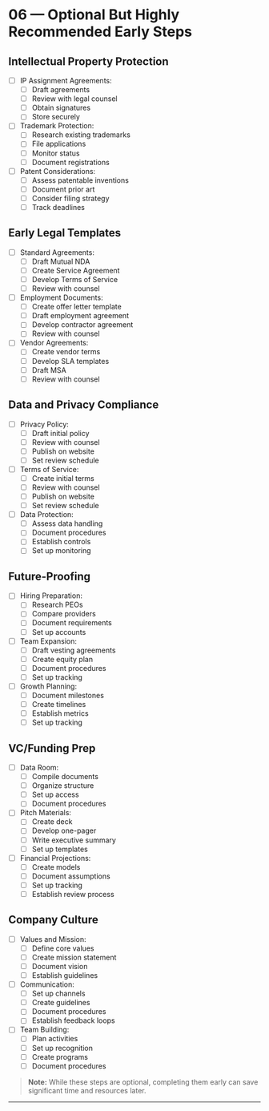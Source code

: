 # 06 — Optional But Highly Recommended Early Steps

## Intellectual Property Protection
- [ ] IP Assignment Agreements:
  - [ ] Draft agreements
  - [ ] Review with legal counsel
  - [ ] Obtain signatures
  - [ ] Store securely
- [ ] Trademark Protection:
  - [ ] Research existing trademarks
  - [ ] File applications
  - [ ] Monitor status
  - [ ] Document registrations
- [ ] Patent Considerations:
  - [ ] Assess patentable inventions
  - [ ] Document prior art
  - [ ] Consider filing strategy
  - [ ] Track deadlines

## Early Legal Templates
- [ ] Standard Agreements:
  - [ ] Draft Mutual NDA
  - [ ] Create Service Agreement
  - [ ] Develop Terms of Service
  - [ ] Review with counsel
- [ ] Employment Documents:
  - [ ] Create offer letter template
  - [ ] Draft employment agreement
  - [ ] Develop contractor agreement
  - [ ] Review with counsel
- [ ] Vendor Agreements:
  - [ ] Create vendor terms
  - [ ] Develop SLA templates
  - [ ] Draft MSA
  - [ ] Review with counsel

## Data and Privacy Compliance
- [ ] Privacy Policy:
  - [ ] Draft initial policy
  - [ ] Review with counsel
  - [ ] Publish on website
  - [ ] Set review schedule
- [ ] Terms of Service:
  - [ ] Create initial terms
  - [ ] Review with counsel
  - [ ] Publish on website
  - [ ] Set review schedule
- [ ] Data Protection:
  - [ ] Assess data handling
  - [ ] Document procedures
  - [ ] Establish controls
  - [ ] Set up monitoring

## Future-Proofing
- [ ] Hiring Preparation:
  - [ ] Research PEOs
  - [ ] Compare providers
  - [ ] Document requirements
  - [ ] Set up accounts
- [ ] Team Expansion:
  - [ ] Draft vesting agreements
  - [ ] Create equity plan
  - [ ] Document procedures
  - [ ] Set up tracking
- [ ] Growth Planning:
  - [ ] Document milestones
  - [ ] Create timelines
  - [ ] Establish metrics
  - [ ] Set up tracking

## VC/Funding Prep
- [ ] Data Room:
  - [ ] Compile documents
  - [ ] Organize structure
  - [ ] Set up access
  - [ ] Document procedures
- [ ] Pitch Materials:
  - [ ] Create deck
  - [ ] Develop one-pager
  - [ ] Write executive summary
  - [ ] Set up templates
- [ ] Financial Projections:
  - [ ] Create models
  - [ ] Document assumptions
  - [ ] Set up tracking
  - [ ] Establish review process

## Company Culture
- [ ] Values and Mission:
  - [ ] Define core values
  - [ ] Create mission statement
  - [ ] Document vision
  - [ ] Establish guidelines
- [ ] Communication:
  - [ ] Set up channels
  - [ ] Create guidelines
  - [ ] Document procedures
  - [ ] Establish feedback loops
- [ ] Team Building:
  - [ ] Plan activities
  - [ ] Set up recognition
  - [ ] Create programs
  - [ ] Document procedures

> **Note:** While these steps are optional, completing them early can save significant time and resources later.

---
